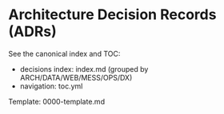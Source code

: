 # Architecture Decision Records (ADRs)

See the canonical index and TOC:

- decisions index: index.md (grouped by ARCH/DATA/WEB/MESS/OPS/DX)
- navigation: toc.yml

Template: 0000-template.md
